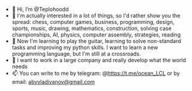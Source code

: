 - 👋 Hi, I’m @Teplohoodd
- 👀 I'm actually interested in a lot of things, so I'd rather show you the spread: chess, computer games, business, programming, design, sports, music, drawing, mathematics, construction, solving case championships, AI, physics, computer assembly, strategies, reading
- 🌱 Now I'm learning to play the guitar, learning to solve non-standard tasks and improving my python skills. I want to learn a new programming language, but I'm still at a crossroads.
- 💞️ I want to work in a large company and really develop what the world needs
- 📫 You can write to me by telegram: @https://t.me/ocean_LCL or by email: abvvladivanov@gmail.com
